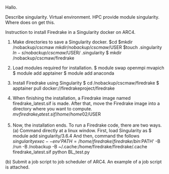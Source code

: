 Hallo.

Describe singularity. Virtual environment. HPC provide module singularity. Where does on get this.


Instruction to install Firedrake in a Singularity docker on ARC4.

1.	Make directories to save a Singularity docker.
  $cd
  $mkdir  /nobackup/cscmaw
  $mkdir  /nobackup/cscmaw/$USER
  $touch  .singularity
  $ln -s /nobackup/cscmaw/$USER/  .singularity
  $ mkdir /nobackup/cscmaw/firedrake

2.	Load modules required for installation.
 $ module swap openmpi mvapich
 $ module add apptainer
 $ module add anaconda
       
3.	Install Firedrake using Singularity
  $ cd /nobackup/cscmaw/firedrake
  $  apptainer pull docker://firedrakeproject/firedrake
  
4.	When finishing the installation, a Firedrake image named firedrake_latest.sif is made.
After that, move the Firedrake image into a directory where you want to compute.
   $mv firedrake_latest.sif /home/home02/$USER

5.	Now, the installation ends. To run a Firedrake code, there are two ways.
(a)	Command directly at a linux window. First, load Singularity as 
        $ module add singularity/3.6.4 
    And then, command the follows 
        $singularity exec --env 'PATH=/home/firedrake/firedrake/bin:$PATH' -B /run -B /nobackup -B ~/.cache:/home/firedrake/firedrake/.cache firedrake_latest.sif python BL_test.py

(b)	Submit a job script to job scheduler of ARC4. An example of a job script is attached.

